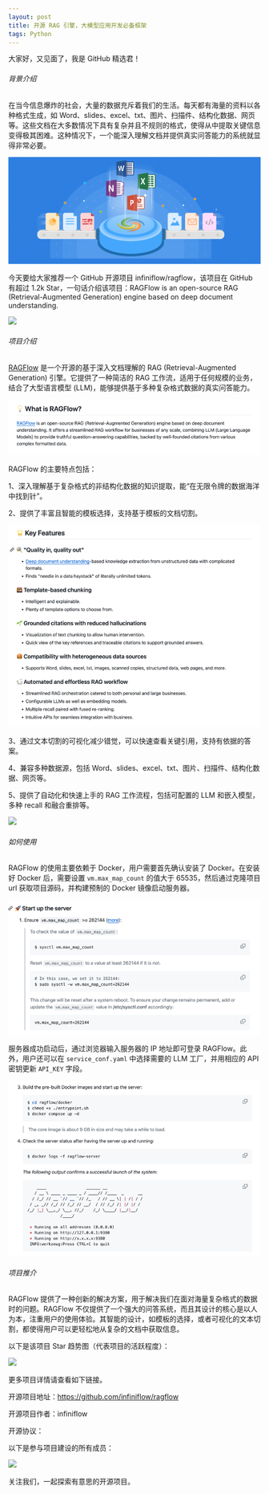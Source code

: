 ```yaml
---
layout: post
title: 开源 RAG 引擎，大模型应用开发必备框架
tags: Python
---
```


大家好，又见面了，我是 GitHub 精选君！

###### 背景介绍

在当今信息爆炸的社会，大量的数据充斥着我们的生活。每天都有海量的资料以各种格式生成，如 Word、slides、excel、txt、图片、扫描件、结构化数据、网页等。这些文档在大多数情况下具有复杂并且不规则的格式，使得从中提取关键信息变得极其困难。这种情况下，一个能深入理解文档并提供真实问答能力的系统就显得非常必要。

![](https://raw.githubusercontent.com/ZhuPeng/pic/master/images/compress_image-20240604230222920.png)

今天要给大家推荐一个 GitHub 开源项目 infiniflow/ragflow，该项目在 GitHub 有超过 1.2k Star，一句话介绍该项目：RAGFlow is an open-source RAG (Retrieval-Augmented Generation) engine based on deep document understanding.

![](https://raw.githubusercontent.com/infiniflow/ragflow/master/web/src/assets/logo-with-text.png)

###### 项目介绍

[RAGFlow](https://demo.ragflow.io) 是一个开源的基于深入文档理解的 RAG (Retrieval-Augmented Generation) 引擎。它提供了一种简洁的 RAG 工作流，适用于任何规模的业务，结合了大型语言模型 (LLM)，能够提供基于多种复杂格式数据的真实问答能力。

![](https://raw.githubusercontent.com/ZhuPeng/pic/master/images/compress_image-20240603222403300.png)

RAGFlow 的主要特点包括：

1、深入理解基于复杂格式的非结构化数据的知识提取，能“在无限令牌的数据海洋中找到针”。

2、提供了丰富且智能的模板选择，支持基于模板的文档切割。

![](https://raw.githubusercontent.com/ZhuPeng/pic/master/images/compress_image-20240603222429132.png)

3、通过文本切割的可视化减少错觉，可以快速查看关键引用，支持有依据的答案。

4、兼容多种数据源，包括 Word、slides、excel、txt、图片、扫描件、结构化数据、网页等。

5、提供了自动化和快速上手的 RAG 工作流程，包括可配置的 LLM 和嵌入模型，多种 recall 和融合重排等。

![](https://github.com/infiniflow/ragflow/assets/12318111/d6ac5664-c237-4200-a7c2-a4a00691b485)

###### 如何使用

RAGFlow 的使用主要依赖于 Docker，用户需要首先确认安装了 Docker。在安装好 Docker 后，需要设置 `vm.max_map_count` 的值大于 65535，然后通过克隆项目 url 获取项目源码，并构建预制的 Docker 镜像启动服务器。

![](https://raw.githubusercontent.com/ZhuPeng/pic/master/images/compress_image-20240423224852028.png)

服务器成功启动后，通过浏览器输入服务器的 IP 地址即可登录 RAGFlow。此外，用户还可以在 `service_conf.yaml` 中选择需要的 LLM 工厂，并用相应的 API 密钥更新 `API_KEY` 字段。

![](https://raw.githubusercontent.com/ZhuPeng/pic/master/images/compress_image-20240423224914401.png)

###### 项目推介

RAGFlow 提供了一种创新的解决方案，用于解决我们在面对海量复杂格式的数据时的问题。RAGFlow 不仅提供了一个强大的问答系统，而且其设计的核心是以人为本，注重用户的使用体验。其智能的设计，如模板的选择，或者可视化的文本切割，都使得用户可以更轻松地从复杂的文档中获取信息。

以下是该项目 Star 趋势图（代表项目的活跃程度）：

![](https://api.star-history.com/svg?repos=infiniflow/ragflow&type=Timeline)

更多项目详情请查看如下链接。

开源项目地址：https://github.com/infiniflow/ragflow 

开源项目作者：infiniflow

开源协议：

以下是参与项目建设的所有成员：

![](https://contrib.rocks/image?repo=infiniflow/ragflow)

关注我们，一起探索有意思的开源项目。

